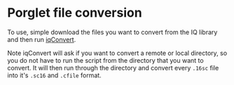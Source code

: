 # Porglet file conversion

To use, simple download the files you want to convert from the IQ library and then run [iqConvert](./iqConvert.py).  

Note iqConvert will ask if you want to convert a remote or local directory, so you do not have to run the script from the directory that you want to convert.  It will then run through the directory and convert every `.16sc` file into it's `.sc16` and `.cfile` format.  